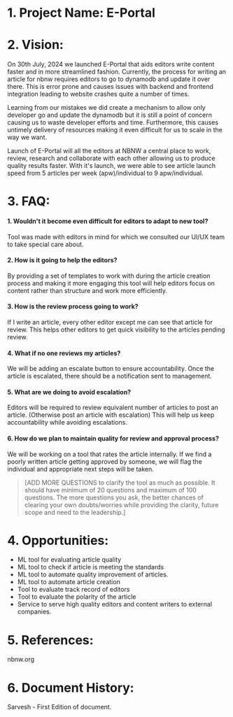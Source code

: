 # 1. Project Name: E-Portal

# 2. Vision:
On 30th July, 2024 we launched E-Portal that aids editors write content faster and in more streamlined fashion. Currently, the process for writing an article for nbnw requires editors to go to dynamodb and update it over there. This is error prone and causes issues with backend and frontend integration leading to website crashes quite a number of times.

Learning from our mistakes we did create a mechanism to allow only developer go and update the dynamodb but it is still a point of concern causing us to waste developer efforts and time. Furthermore, this causes untimely delivery of resources making it even difficult for us to scale in the way we want.

Launch of E-Portal will all the editors at NBNW a central place to work, review, research and collaborate with each other allowing us to produce quality results faster. With it's launch, we were able to see article launch speed from 5 articles per week (apw)/individual to 9 apw/individual.


# 3. FAQ:
#### 1. Wouldn't it become even difficult for editors to adapt to new tool? 
Tool was made with editors in mind for which we consulted our UI/UX team to take special care about.

#### 2. How is it going to help the editors?
By providing a set of templates to work with during the article creation process and making it more engaging this tool will help editors focus on content rather than structure and work more efficiently.

#### 3. How is the review process going to work?
If I write an article, every other editor except me can see that article for review. This helps other editors to get quick visibility to the articles pending review.

#### 4. What if no one reviews my articles? 
We will be adding an escalate button to ensure accountability. Once the article is escalated, there should be a notification sent to management.

#### 5. What are we doing to avoid escalation?
Editors will be required to review equivalent number of articles to post an article. (Otherwise post an article with escalation) This will help us keep accountability while avoiding escalations.

#### 6. How do we plan to maintain quality for review and approval process?
We will be working on a tool that rates the article internally. If we find a poorly written article getting approved by someone, we will flag the individual and appropriate next steps will be taken.

> [ADD MORE QUESTIONS to clarify the tool as much as possible. It should have minimum of 20 questions and maximum of 100 questions. The more questions you ask, the better chances of clearing your own doubts/worries while providing the clarity, future scope and need to the leadership.]


# 4. Opportunities:
- ML tool for evaluating article quality
- ML tool to check if article is meeting the standards
- ML tool to automate quality improvement of articles.
- ML tool to automate article creation
- Tool to evaluate track record of editors
- Tool to evaluate the polarity of the article
- Service to serve high quality editors and content writers to external companies.

# 5. References:
nbnw.org


# 6. Document History:
Sarvesh - First Edition of document.

